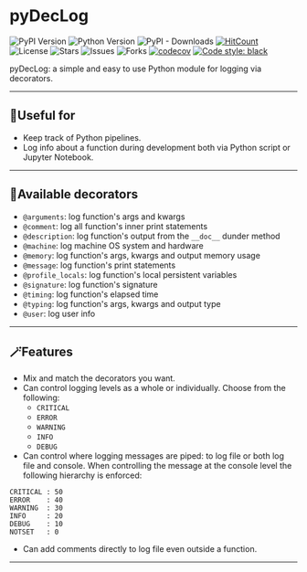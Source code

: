 # pyDecLog

![PyPI Version](https://img.shields.io/pypi/v/pyDecLog.svg)
![Python Version](https://img.shields.io/pypi/pyversions/pyDecLog.svg)
![PyPI - Downloads](https://img.shields.io/pypi/dm/pyDecLog)
[![HitCount](https://hits.dwyl.com/kyaiooiayk/pyDecLog.svg)](https://hits.dwyl.com/kyaiooiayk/pyDecLog)
![License](https://img.shields.io/pypi/l/pyDecLog)
![Stars](https://img.shields.io/github/stars/kyaiooiayk/pyDecLog)
![Issues](https://img.shields.io/github/issues/kyaiooiayk/pyDecLog)
![Forks](https://img.shields.io/github/forks/kyaiooiayk/pyDecLog)
[![codecov](https://codecov.io/gh/kyaiooiayk/pyDecLog/branch/main/graph/badge.svg?token=H28KHYYFHX)](https://codecov.io/gh/kyaiooiayk/pyDecLog)
[![Code style: black](https://img.shields.io/badge/code%20style-black-000000.svg)](https://github.com/psf/black)

pyDecLog: a simple and easy to use Python module for logging via decorators.
***


## 🚀Useful for
- Keep track of Python pipelines.
- Log info about a function during development both via Python script or Jupyter Notebook.
***

## 🎨Available decorators
- `@arguments`: log function's args and kwargs
- `@comment`: log all function's inner print statements
- `@description`: log function's output from the `__doc__` dunder method
- `@machine`: log machine OS system and hardware
- `@memory`: log function's args, kwargs and output memory usage
- `@message`: log function's print statements
- `@profile_locals`: log function's local persistent variables
- `@signature`: log function's signature
- `@timing`: log function's elapsed time
- `@typing`: log function's args, kwargs and output type
- `@user`: log user info
***

## 🪄Features
- Mix and match the decorators you want.
- Can control logging levels as a whole or individually. Choose from the following:
    - `CRITICAL`
    - `ERROR`
    - `WARNING`
    - `INFO`
    - `DEBUG`
- Can control where logging messages are piped: to log file or both log file and console. When controlling the message at the console level the following hierarchy is enforced:
```
CRITICAL : 50
ERROR    : 40
WARNING  : 30
INFO     : 20
DEBUG    : 10
NOTSET   : 0
```
- Can add comments directly to log file even outside a function.
***
